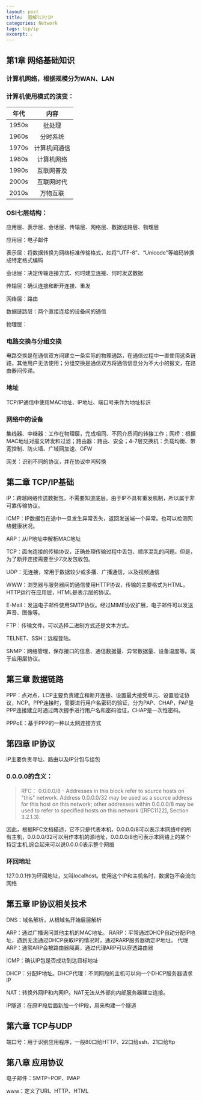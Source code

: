 ```yaml
---
layout: post
title:  图解TCP/IP
categories: Network
tags: tcp/ip
excerpt: 。
---
```


## 第1章 网络基础知识

### 计算机网络，根据规模分为WAN、LAN

### 计算机使用模式的演变：

|年代|内容|
|:-:|:-:|
|1950s|批处理|
|1960s|分时系统|
|1970s|计算机间通信|
|1980s|计算机网络|
|1990s|互联网普及|
|2000s|互联网时代|
|2010s|万物互联|

### OSI七层结构：

应用层、表示层、会话层、传输层、网络层、数据链路层、物理层

应用层：电子邮件

表示层：将数据转换为网络标准传输格式，如将“UTF-8”、“Unicode”等编码转换成特定格式编码

会话层：决定传输连接方式、何时建立连接、何时发送数据

传输层：确认连接和断开连接、重发

网络层：路由

数据链路层：两个直接连接的设备间的通信

物理层：

### 电路交换与分组交换

电路交换是在通信双方间建立一条实际的物理通路，在通信过程中一直使用这条链路，其他用户无法使用；分组交换是通信双方将通信信息分为不大小的报文，在路由器间传递。

### 地址

TCP/IP通信中使用MAC地址、IP地址、端口号来作为地址标识

### 网络中的设备

集线器、中继器：工作在物理层，完成相同、不同介质间的转接工作；网桥：根据MAC地址对报文转发和过滤；路由器：路由、安全；4-7层交换机：负载均衡、带宽控制、防火墙、广域网加速、GFW

网关：识别不同的协议，并在协议中间转换

## 第二章 TCP/IP基础

IP：跨越网络传送数据包，不需要知道底层。由于IP不具有重发机制，所以属于非可靠传输协议。

ICMP：IP数据包在途中一旦发生异常丢失，返回发送端一个异常。也可以检测网络健康状况。

ARP：从IP地址中解析MAC地址

TCP：面向连接的传输协议，正确处理传输过程中丢包、顺序混乱的问题。但是，为了断开连接需要至少7次发包收包。

UDP：无连接，常用于数据较少或多播、广播通信，以及视频通信

WWW：浏览器与服务器间的通信使用HTTP协议，传输的主要格式为HTML。HTTP运行在应用层，HTML是表示层的协议。

E-Mail：发送电子邮件使用SMTP协议。经过MIME协议扩展，电子邮件可以发送声音、图像等。

FTP：传输文件，可以选择二进制方式还是文本方式。

TELNET、SSH：远程登陆。

SNMP：网络管理，保存接口的信息、通信数据量、异常数据量、设备温度等。属于应用层协议。

## 第三章 数据链路

PPP：点对点，LCP主要负责建立和断开连接、设置最大接受单元、设置验证协议，NCP。PPP连接时，需要进行用户名密码的验证，分为PAP、CHAP，PAP是PPP连接建立时通过两次握手进行用户名和密码验证，CHAP是一次性密码。

PPPoE：基于PPP的一种以太网连接方式

## 第四章 IP协议

IP主要负责寻址、路由以及IP分包与组包

### 0.0.0.0的含义：

>RFC：
0.0.0.0/8 - Addresses in this block refer to source hosts on "this"
network. Address 0.0.0.0/32 may be used as a source address for this
host on this network; other addresses within 0.0.0.0/8 may be used to
refer to specified hosts on this network ([RFC1122], Section 3.2.1.3).
>

因此，根据RFC文档描述，它不只是代表本机，0.0.0.0/8可以表示本网络中的所有主机，0.0.0.0/32可以用作本机的源地址，0.0.0.0/8也可表示本网络上的某个特定主机,综合起来可以说0.0.0.0表示整个网络

### 环回地址

127.0.0.1作为环回地址，又叫localhost。使用这个IP和主机名时，数据包不会流向网络

## 第五章 IP协议相关技术

DNS：域名解析，从根域名开始层层解析

ARP：通过广播询问其他主机的MAC地址。
RARP：平常通过DHCP自动分配IP地址，遇到无法通过DHCP获取IP的情况时，通过RARP服务器确定IP地址。
代理ARP：通常ARP会被路由器隔离，通过代理ARP可以穿透路由器

ICMP：确认IP包是否成功到达目标地址

DHCP：分配IP地址。DHCP代理：不同网段的主机可以向一个DHCP服务器请求IP

NAT：转换外网IP和内网IP。NAT无法从外部向内部服务器建立连接。

IP隧道：在原IP段后面新加一个IP段，用来构建一个隧道

## 第六章 TCP与UDP

端口号：用于识别应用程序，一般80口给HTTP、22口给ssh、21口给ftp

## 第八章 应用协议

电子邮件：SMTP+POP、IMAP

www：定义了URI、HTTP、HTML
